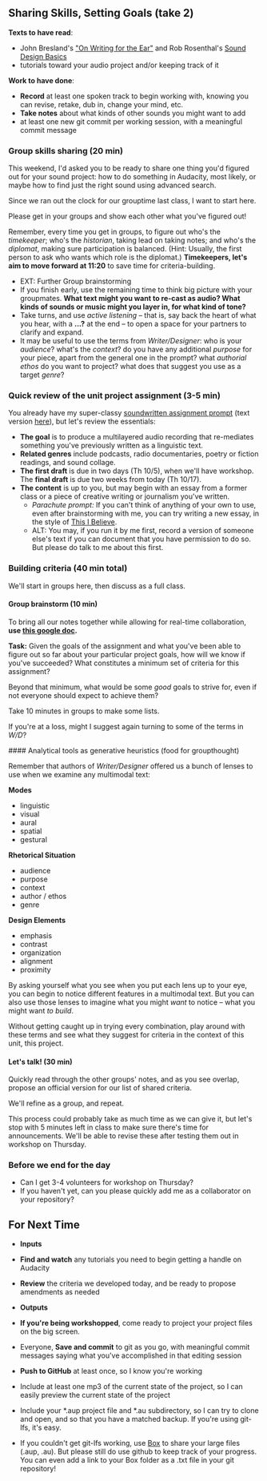 ## Sharing Skills, Setting Goals (take 2)

**Texts to have read**: 

* John Bresland's <a href="http://bresland.com/brevity.html">"On Writing for the Ear"</a> and Rob Rosenthal's <a href="https://transom.org/2017/sound-design-basics/">Sound Design Basics</a>
* tutorials toward your audio project and/or keeping track of it

**Work to have done**:

* **Record** at least one spoken track to begin working with, knowing you can revise, retake, dub in, change your mind, etc.
* **Take notes** about what kinds of other sounds you might want to add
* at least one new git commit per working session, with a meaningful commit message


<!--
[toc tag="h2" title="Plan for the Day"]
-->


### Group skills sharing (20 min)
This weekend, I'd asked you to be ready to share one thing you'd figured out for your sound project: how to do something in Audacity, most likely, or maybe how to find just the right sound using advanced search.

Since we ran out the clock for our grouptime last class, I want to start here.

<div class="alert alert-success">
Please get in your groups and show each other what you've figured out!
</div>
 
Remember, every time you get in groups, to figure out who's the *timekeeper*; who's the *historian*, taking lead on taking notes; and who's the *diplomat*, making sure participation is balanced. (Hint: Usually, the first person to ask who wants which role is the diplomat.) **Timekeepers, let's aim to move forward at 11:20** to save time for criteria-building.

 
* EXT: Further Group brainstorming
 * If you finish early, use the remaining time to think big picture with your groupmates. <strong>What text might you want to re-cast as audio? What kinds of sounds or music might you layer in, for what kind of tone?</strong>
 * Take turns, and use <em>active listening</em> – that is, say back the heart of what you hear, with a <strong>...?</strong> at the end – to open a space for your partners to clarify and expand.
 * It may be useful to use the terms from *Writer/Designer*: who is your *audience*? what's the *context*? do you have any additional *purpose* for your piece, apart from the general one in the prompt? what *authorial ethos* do you want to project? what does that suggest you use as a target *genre*?

### Quick review of the unit project assignment (3-5 min)
You already have my super-classy [soundwritten assignment prompt](https://github.com/benmiller314/cdm-assignments/blob/master/audio/unit-2-prompt.mp3) (text version [here](https://github.com/benmiller314/cdm-assignments/blob/master/audio/audio_assignment_text.md)), but let's review the essentials:

<div class="alert alert-info">
<ul>
<li><strong>The goal</strong> is to produce a multilayered audio recording that re-mediates something you've previously written as a linguistic text.</li>
<li><strong>Related genres</strong> include podcasts, radio documentaries, poetry or fiction readings, and sound collage.</li>
<li><strong>The first draft</strong> is due in two days (Th 10/5), when we'll have workshop. The <strong>final draft</strong> is due two weeks from today (Th 10/17).</li>
<li><strong>The content</strong> is up to you, but may begin with an essay from a former class or a piece of creative writing or journalism you've written.
  <ul>
  <li><em>Parachute prompt:</em> If you can't think of anything of your own to use, even after brainstorming with me, you can try writing a new essay, in the style of <a href="http://thisibelieve.org/guidelines">This I Believe</a>.</li>
  <li>ALT: You may, if you run it by me first, record a version of someone else's text if you can document that you have permission to do so. But please do talk to me about this first.</li>
  </ul>
</li>
</ul>
</div>

### Building criteria (40 min total)
We'll start in groups here, then discuss as a full class. 

#### Group brainstorm (10 min)
To bring all our notes together while allowing for real-time collaboration, **use [this google doc](http://bit.ly/cdm2017fall).** 

<div class="alert alert-success">
<strong>Task:</strong>
Given the goals of the assignment and what you've been able to figure out so far about your particular project goals, how will we know if you've succeeded? What constitutes a minimum set of criteria for this assignment?

Beyond that minimum, what would be some <em>good</em> goals to strive for, even if not everyone should expect to achieve them?
</div>

Take 10 minutes in groups to make some lists.

If you're at a loss, might I suggest again turning to some of the terms in *W/D*?

<aside>
#### Analytical tools as generative heuristics (food for groupthought)

Remember that authors of <em>Writer/Designer</em> offered us a bunch of lenses to use when we examine any multimodal text:

<div class="cols-3">
<div class="float-left">
<strong>Modes</strong>
<ul>
<li>linguistic</li>
<li>visual</li>
<li>aural</li>
<li>spatial</li>
<li>gestural</li>
</ul>
</div><!-- /modes -->

<div class="float-left">
<strong>Rhetorical Situation</strong>
<ul>
<li>audience</li>
<li>purpose</li>
<li>context</li>
<li>author / ethos</li>
<li>genre</li>
</ul>
</div> <!-- /rhetorical-situation -->

<div class="float-left">
<strong>Design Elements</strong>
<ul>
<li>emphasis</li>
<li>contrast</li>
<li>organization</li>
<li>alignment</li>
<li>proximity</li>
</ul>
</div> <!-- /design-elements -->
</div> <!-- /.cols-3 -->

By asking yourself what you see when you put each lens up to your eye, you can begin to notice different features in a multimodal text. But you can also use those lenses to imagine what you might <em>want</em> to notice – what you might want <em>to build</em>.

Without getting caught up in trying every combination, play around with these terms and see what they suggest for criteria in the context of this unit, this project. 
</aside>

#### Let's talk! (30 min)
Quickly read through the other groups' notes, and as you see overlap, propose an official version for our list of shared criteria.

We'll refine as a group, and repeat. 

This process could probably take as much time as we can give it, but let's stop with 5 minutes left in class to make sure there's time for announcements. We'll be able to revise these after testing them out in workshop on Thursday.

### Before we end for the day

* Can I get 3-4 volunteers for workshop on Thursday?
* If you haven't yet, can you please quickly add me as a collaborator on your repository?


## For Next Time
* **Inputs**
 * **Find and watch** any tutorials you need to begin getting a handle on Audacity
 * **Review** the criteria we developed today, and be ready to propose amendments as needed
 
* **Outputs**
 * **If you're being workshopped**, come ready to project your project files on the big screen.
 * Everyone, **Save and commit** to git as you go, with meaningful commit messages saying what you've accomplished in that editing session
 * **Push to GitHub** at least once, so I know you're working
  * Include at least one mp3 of the current state of the project, so I can easily preview the current state of the project
  * Include your *.aup project file and *.au subdirectory, so I can try to clone and open, and so that you have a matched backup. If you're using git-lfs, it's easy.
  * If you couldn't get git-lfs working, use [Box](http://pitt.box.com) to share your large files (.aup, .au). But please still do use github to keep track of your progress. You can even add a link to your Box folder as a .txt file in your git repository!
 


 


